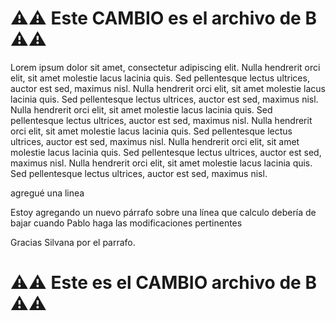 # ⚠️⚠️ Este CAMBIO es el archivo de **B** ⚠️⚠️

Lorem ipsum dolor sit amet, consectetur adipiscing elit.
Nulla hendrerit orci elit, sit amet molestie lacus lacinia quis.
Sed pellentesque lectus ultrices, auctor est sed, maximus nisl.
Nulla hendrerit orci elit, sit amet molestie lacus lacinia quis.
Sed pellentesque lectus ultrices, auctor est sed, maximus nisl.
Nulla hendrerit orci elit, sit amet molestie lacus lacinia quis.
Sed pellentesque lectus ultrices, auctor est sed, maximus nisl.
Nulla hendrerit orci elit, sit amet molestie lacus lacinia quis.
Sed pellentesque lectus ultrices, auctor est sed, maximus nisl.
Nulla hendrerit orci elit, sit amet molestie lacus lacinia quis.
Sed pellentesque lectus ultrices, auctor est sed, maximus nisl.
Nulla hendrerit orci elit, sit amet molestie lacus lacinia quis.
Sed pellentesque lectus ultrices, auctor est sed, maximus nisl.

agregué una linea

Estoy agregando un nuevo párrafo sobre una línea que calculo
debería de bajar cuando Pablo haga las modificaciones pertinentes

Gracias Silvana por el parrafo.

# ⚠️⚠️ Este es el CAMBIO archivo de **B** ⚠️⚠️
